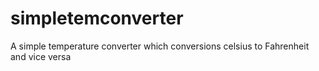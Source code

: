 # simpletemconverter
A simple temperature converter which conversions celsius to Fahrenheit and vice versa
